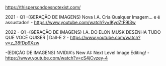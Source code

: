 https://thispersondoesnotexist.com/


2021 - Q1
-(GERAÇÃO DE IMAGENS) Nova I.A. Cria Qualquer Imagem… e é assustador! -  https://www.youtube.com/watch?v=IKydZtF9I3w



2022 - Q1
-(GERAÇÃO DE IMAGENS) I.A. DO ELON MUSK DESENHA TUDO QUE VOCÊ QUISER | Dall-E 2 - https://www.youtube.com/watch?v=z_38fDp9Xzw

-(EDIÇÃO DE IMAGENS) NVIDIA's New AI: Next Level Image Editing! - https://www.youtube.com/watch?v=cS4jCvzey-4